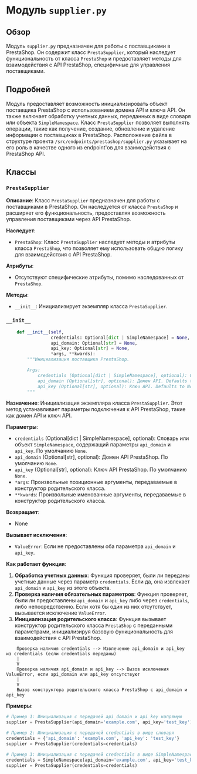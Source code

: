 # Модуль `supplier.py`

## Обзор

Модуль `supplier.py` предназначен для работы с поставщиками в PrestaShop. Он содержит класс `PrestaSupplier`, который наследует функциональность от класса `PrestaShop` и предоставляет методы для взаимодействия с API PrestaShop, специфичные для управления поставщиками.

## Подробней

Модуль предоставляет возможность инициализировать объект поставщика PrestaShop с использованием домена API и ключа API. Он также включает обработку учетных данных, переданных в виде словаря или объекта `SimpleNamespace`. Класс `PrestaSupplier` позволяет выполнять операции, такие как получение, создание, обновление и удаление информации о поставщиках в PrestaShop. Расположение файла в структуре проекта `/src/endpoints/prestashop/supplier.py` указывает на его роль в качестве одного из endpoint'ов для взаимодействия с PrestaShop API.

## Классы

### `PrestaSupplier`

**Описание**: Класс `PrestaSupplier` предназначен для работы с поставщиками в PrestaShop. Он наследуется от класса `PrestaShop` и расширяет его функциональность, предоставляя возможность управления поставщиками через API PrestaShop.

**Наследует**:

- `PrestaShop`: Класс `PrestaSupplier` наследует методы и атрибуты класса `PrestaShop`, что позволяет ему использовать общую логику для взаимодействия с API PrestaShop.

**Атрибуты**:

- Отсутствуют специфические атрибуты, помимо наследованных от `PrestaShop`.

**Методы**:

- `__init__`: Инициализирует экземпляр класса `PrestaSupplier`.

### `__init__`

```python
    def __init__(self, 
                 credentials: Optional[dict | SimpleNamespace] = None, 
                 api_domain: Optional[str] = None, 
                 api_key: Optional[str] = None, 
                 *args, **kwards):
        """Инициализация поставщика PrestaShop.

        Args:
            credentials (Optional[dict | SimpleNamespace], optional): Словарь или объект SimpleNamespace с параметрами `api_domain` и `api_key`. Defaults to None.
            api_domain (Optional[str], optional): Домен API. Defaults to None.
            api_key (Optional[str], optional): Ключ API. Defaults to None.
        """
```

**Назначение**: Инициализация экземпляра класса `PrestaSupplier`. Этот метод устанавливает параметры подключения к API PrestaShop, такие как домен API и ключ API.

**Параметры**:

- `credentials` (Optional[dict | SimpleNamespace], optional): Словарь или объект `SimpleNamespace`, содержащий параметры `api_domain` и `api_key`. По умолчанию `None`.
- `api_domain` (Optional[str], optional): Домен API PrestaShop. По умолчанию `None`.
- `api_key` (Optional[str], optional): Ключ API PrestaShop. По умолчанию `None`.
- `*args`: Произвольные позиционные аргументы, передаваемые в конструктор родительского класса.
- `**kwards`: Произвольные именованные аргументы, передаваемые в конструктор родительского класса.

**Возвращает**:

- None

**Вызывает исключения**:

- `ValueError`: Если не предоставлены оба параметра `api_domain` и `api_key`.

**Как работает функция**:

1.  **Обработка учетных данных**: Функция проверяет, были ли переданы учетные данные через параметр `credentials`. Если да, она извлекает `api_domain` и `api_key` из этого объекта.
2.  **Проверка наличия обязательных параметров**: Функция проверяет, были ли предоставлены `api_domain` и `api_key` либо через `credentials`, либо непосредственно. Если хотя бы один из них отсутствует, вызывается исключение `ValueError`.
3.  **Инициализация родительского класса**: Функция вызывает конструктор родительского класса `PrestaShop` с переданными параметрами, инициализируя базовую функциональность для взаимодействия с API PrestaShop.

```ascii
    Проверка наличия credentials --> Извлечение api_domain и api_key из credentials (если credentials переданы)
    |
    V
    Проверка наличия api_domain и api_key --> Вызов исключения ValueError, если api_domain или api_key отсутствуют
    |
    V
    Вызов конструктора родительского класса PrestaShop с api_domain и api_key
```

**Примеры**:

```python
# Пример 1: Инициализация с передачей api_domain и api_key напрямую
supplier = PrestaSupplier(api_domain='example.com', api_key='test_key')

# Пример 2: Инициализация с передачей credentials в виде словаря
credentials = {'api_domain': 'example.com', 'api_key': 'test_key'}
supplier = PrestaSupplier(credentials=credentials)

# Пример 3: Инициализация с передачей credentials в виде SimpleNamespace
credentials = SimpleNamespace(api_domain='example.com', api_key='test_key')
supplier = PrestaSupplier(credentials=credentials)